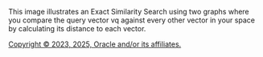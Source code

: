 This image illustrates an Exact Similarity Search using two graphs where you compare the query vector vq against every other vector in your space by calculating its distance to each vector.

[Copyright © 2023, 2025, Oracle and/or its affiliates.](../../../dcommon/html/cpyr.htm)

